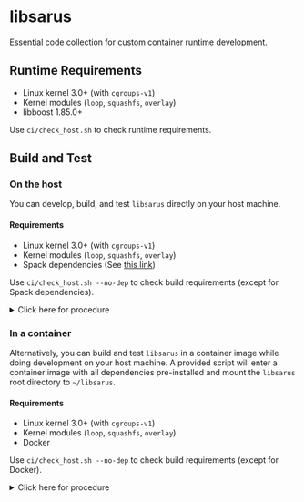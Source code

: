 # libsarus

Essential code collection for custom container runtime development.


## Runtime Requirements

- Linux kernel 3.0+ (with `cgroups-v1`)
- Kernel modules (`loop`, `squashfs`, `overlay`)
- libboost 1.85.0+

Use `ci/check_host.sh` to check runtime requirements.


## Build and Test

### On the host

You can develop, build, and test `libsarus` directly on your host machine.

#### Requirements

- Linux kernel 3.0+ (with `cgroups-v1`)
- Kernel modules (`loop`, `squashfs`, `overlay`)
- Spack dependencies (See [this link](https://spack.readthedocs.io/en/latest/getting_started.html))

Use `ci/check_host.sh --no-dep` to check build requirements (except for Spack dependencies).

<details>
  <summary>Click here for procedure</summary>

#### Clone

Make sure to clone every submodule when cloning.

```
$ git clone --recursive <repo_url>
```

#### Build

1. **Install third-party dependencies.** `install_dep.sh` will install all necessary dependencies in the local directory using Spack.

```
$ ./install_dep.sh
```

2. **Build `libsarus`**. `build.sh` will build `libsarus` using the dependencies installed by Spack.

```
$ ./build.sh
```

#### Test

1. **Check if your system can run tests.** The dependency check is unnecessary as tests are pre-linked to dependencies at build time.

```
$ ./ci/check_host.sh --no-dep
```

2. **Build `libsarus`.**

```
$ ./build.sh
```

3. **Run `ctest` in `build`.**

```
$ ctest -E AsRoot        # Do unprivileged tests
$ sudo ctest -R AsRoot   # Do privileged tests
```

</details>

### In a container

Alternatively, you can build and test `libsarus` in a container image while doing development on your host machine. A provided script will enter a container image with all dependencies pre-installed and mount the `libsarus` root directory to `~/libsarus`.

#### Requirements

- Linux kernel 3.0+ (with `cgroups-v1`)
- Kernel modules (`loop`, `squashfs`, `overlay`)
- Docker

Use `ci/check_host.sh --no-dep` to check build requirements (except for Docker).

<details>
  <summary>Click here for procedure</summary>

#### Clone

Make sure to clone every submodule when cloning.

```
$ git clone --recursive <repo_url>
```

#### Entering a container

Enter a container environment as follows.

```
$ ci/enter_buildenv.sh
```

#### Build

1. **Install third-party dependencies.** `install_dep.sh` will install all necessary dependencies in the local directory using Spack.

```
$ ./install_dep.sh
```

2. **Build `libsarus`**. `build.sh` will build `libsarus` using the dependencies installed by Spack.

```
$ ./build.sh
```

#### Test

1. **Check if your system can run tests.** The dependency check is unnecessary as tests are pre-linked to dependencies at build time.

```
$ ./ci/check_host.sh --no-dep
```

2. **Build `libsarus`.**

```
$ ./build.sh
```

3. **Run `ctest` in `build`.** `env "PATH=$PATH"` forwards the path of Spack-installed dependencies to `sudo`.

```
$ ctest -E AsRoot                         # Do unprivileged tests
$ sudo env "PATH=$PATH" ctest -R AsRoot   # Do privileged tests
```

</details>
